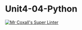 # Unit4-04-Python
[![Mr Coxall's Super Linter](https://github.com/ICS3U-Programming-Aaron-R-V-K/Unit4-04-Python/workflows/Mr%20Coxall's%20Super%20Linter/badge.svg)](https://github.com/ICS3U-Programming-Aaron-R-V-K/Unit4-04-Python/actions/)
